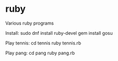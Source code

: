 ruby
====

Various ruby programs

Install:
sudo dnf install ruby-devel
gem install gosu

Play tennis:
cd tennis
ruby tennis.rb

Play pang:
cd pang
ruby pang.rb
